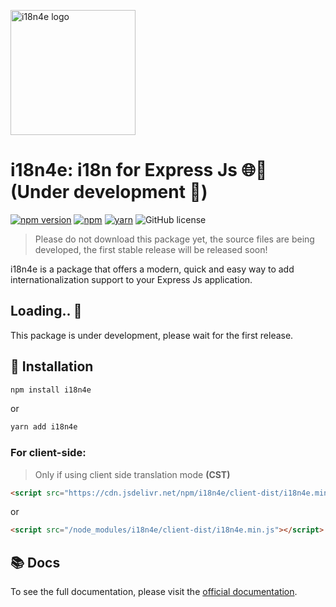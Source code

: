 
<p>
  <a href="/" target="blank"><img src="https://github.com/luiisp/i18n4e/assets/115284250/5338d39e-7cfd-4bc5-b5f1-ae4c708d5b9d" width="200" alt="i18n4e logo" /></a>
</p>

# i18n4e: i18n for Express Js 🌐👾 (Under development 🚧)
[![npm version](https://badge.fury.io/js/i18n4e.svg)](https://badge.fury.io/js/i18n4e)
[![npm](https://img.shields.io/npm/dt/i18n4e.svg)](https://www.npmjs.com/package/i18n4e)
[![yarn](https://img.shields.io/badge/yarn-1.0.0-blue.svg)](https://yarnpkg.com/en/package/i18n4e)
![GitHub license](https://img.shields.io/github/license/luiisp/i18n4e.svg)

> Please do not download this package yet, the source files are being developed, the first stable release will be released soon!


i18n4e is a package that offers a modern, quick and easy way to add internationalization support to your Express Js application.

## Loading.. 🚧
This package is under development, please wait for the first release.

## 🚀 Installation
```bash
npm install i18n4e
```
or 

```bash
yarn add i18n4e
```

### For client-side:
> Only if using client side translation mode **(CST)**

```html
<script src="https://cdn.jsdelivr.net/npm/i18n4e/client-dist/i18n4e.min.js"></script>
```

or 

```html
<script src="/node_modules/i18n4e/client-dist/i18n4e.min.js"></script>
```

## 📚 Docs

To see the full documentation, please visit the [official documentation](https://luiisp.github.io/i18n4express).
